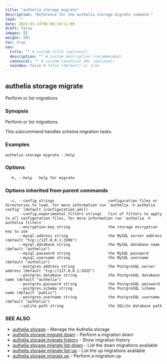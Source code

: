 ```yaml
---
title: "authelia storage migrate"
description: "Reference for the authelia storage migrate command."
lead: ""
date: 2024-03-14T06:00:14+11:00
draft: false
images: []
weight: 905
toc: true
seo:
  title: "" # custom title (optional)
  description: "" # custom description (recommended)
  canonical: "" # custom canonical URL (optional)
  noindex: false # false (default) or true
---
```


## authelia storage migrate

Perform or list migrations

### Synopsis

Perform or list migrations.

This subcommand handles schema migration tasks.

### Examples

```
authelia storage migrate --help
```

### Options

```
  -h, --help   help for migrate
```

### Options inherited from parent commands

```
  -c, --config strings                        configuration files or directories to load, for more information run 'authelia -h authelia config' (default [configuration.yml])
      --config.experimental.filters strings   list of filters to apply to all configuration files, for more information run 'authelia -h authelia filters'
      --encryption-key string                 the storage encryption key to use
      --mysql.address string                  the MySQL server address (default "tcp://127.0.0.1:3306")
      --mysql.database string                 the MySQL database name (default "authelia")
      --mysql.password string                 the MySQL password
      --mysql.username string                 the MySQL username (default "authelia")
      --postgres.address string               the PostgreSQL server address (default "tcp://127.0.0.1:5432")
      --postgres.database string              the PostgreSQL database name (default "authelia")
      --postgres.password string              the PostgreSQL password
      --postgres.schema string                the PostgreSQL schema name (default "public")
      --postgres.username string              the PostgreSQL username (default "authelia")
      --sqlite.path string                    the SQLite database path
```

### SEE ALSO

* [authelia storage](authelia_storage.md)	 - Manage the Authelia storage
* [authelia storage migrate down](authelia_storage_migrate_down.md)	 - Perform a migration down
* [authelia storage migrate history](authelia_storage_migrate_history.md)	 - Show migration history
* [authelia storage migrate list-down](authelia_storage_migrate_list-down.md)	 - List the down migrations available
* [authelia storage migrate list-up](authelia_storage_migrate_list-up.md)	 - List the up migrations available
* [authelia storage migrate up](authelia_storage_migrate_up.md)	 - Perform a migration up

